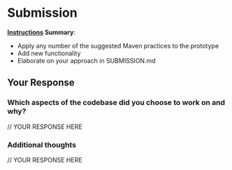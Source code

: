 # Submission

**[Instructions](./INSTRUCTIONS.md) Summary**:
* Apply any number of the suggested Maven practices to the prototype 
* Add new functionality
* Elaborate on your approach in SUBMISSION.md

## Your Response

### Which aspects of the codebase did you choose to work on and why?

// YOUR RESPONSE HERE

### Additional thoughts

// YOUR RESPONSE HERE